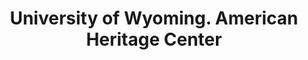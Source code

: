---
layout: repo
title: "University of Wyoming. American Heritage Center"
id: 18824
permalink: repos/18824/
---
